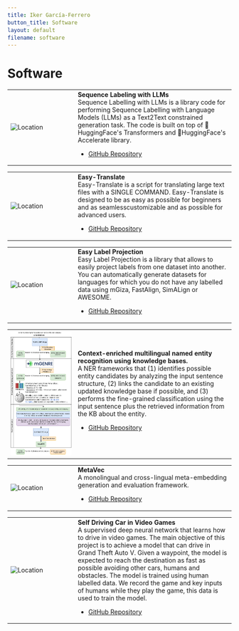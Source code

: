 ```yaml
---
title: Iker García-Ferrero
button_title: Software
layout: default
filename: software
--- 
```


# Software

<table >
  <tr>
    <td style="width:30%"> <img src="https://github.com/ikergarcia1996/Sequence-Labeling-LLMs/raw/main/resources/ConstrainedDecoding.gif" width="200" alt="Location">  </td>
    <td style="width:70%"><b>Sequence Labeling with LLMs</b> <br> Sequence Labelling with LLMs is a library code for performing Sequence Labelling with Language Models (LLMs) as a Text2Text constrained generation task. The code is built on top of 🤗HuggingFace's Transformers and 🤗HuggingFace's Accelerate library.  <br>
    <ul>
      <li> <a href="https://github.com/ikergarcia1996/Sequence-Labeling-LLMs">GitHub Repository</a></li>
</ul>
</td> 
</tr>
</table>


<table >
  <tr>
    <td style="width:30%"> <img src="https://github.com/ikergarcia1996/Easy-Translate/raw/main/images/title.png" width="300" alt="Location">  </td>
    <td style="width:70%"><b>Easy-Translate</b> <br> Easy-Translate is a script for translating large text files with a SINGLE COMMAND. Easy-Translate is designed to be as easy as possible for beginners and as seamlesscustomizable and as possible for advanced users. <br>
    <ul>
      <li> <a href="https://github.com/ikergarcia1996/Easy-Translate">GitHub Repository</a></li>
</ul>
</td> 
</tr>
</table>

<table >
  <tr>
    <td style="width:30%"> <img src="https://github.com/ikergarcia1996/Easy-Label-Projection/raw/main/github_images/tittle.png" width="300" alt="Location">  </td>
    <td style="width:70%"><b>Easy Label Projection</b> <br> Easy Label Projection is a library that allows to easily project labels from one dataset into another. You can automatically generate datasets for languages for which you do not have any labelled data using mGiza, FastAlign, SimALign or AWESOME. <br>
    <ul>
      <li> <a href="https://github.com/ikergarcia1996/Easy-Label-Projection">GitHub Repository</a></li>
</ul>
</td> 
</tr>
</table>

<table >
  <tr>
    <td style="width:30%"> <img src="https://github.com/ikergarcia1996/Context-enriched-NER/raw/main/images/Overview.png" width="300" alt="Location">  </td>
    <td style="width:70%"><b>Context-enriched multilingual named entity recognition using knowledge bases.</b> <br> 
A NER frameworks that (1) identifies possible entity candidates by analyzing the input sentence structure, (2) links the candidate to an existing updated knowledge base if possible, and (3) performs the fine-grained classification using the input sentence plus the retrieved information from the KB about the entity.<br>
    <ul>
      <li> <a href="https://github.com/ikergarcia1996/Context-enriched-NER">GitHub Repository</a></li>
</ul>
</td> 
</tr>
</table>


<table >
  <tr>
    <td style="width:30%"> <img src="https://www.ruder.io/content/images/size/w2000/2016/04/word_embeddings_colah.png" width="300" alt="Location">  </td>
    <td style="width:70%"><b>MetaVec</b> <br>A monolingual and cross-lingual meta-embedding generation and evaluation framework.  <br>
    <ul>
      <li> <a href="https://github.com/ikergarcia1996/MetaVec">GitHub Repository</a></li>
</ul>
</td> 
</tr>
</table>


<table >
  <tr>
    <td style="width:30%"> <img src="https://github.com/ikergarcia1996/Self-Driving-Car-in-Video-Games/raw/master/github_images/demo.gif" width="300" alt="Location">  </td>
    <td style="width:70%"><b>Self Driving Car in Video Games</b> <br>A supervised deep neural network that learns how to drive in video games. The main objective of this project is to achieve a model that can drive in Grand Theft Auto V. Given a waypoint, the model is expected to reach the destination as fast as possible avoiding other cars, humans and obstacles. The model is trained using human labelled data. We record the game and key inputs of humans while they play the game, this data is used to train the model. <br>
    <ul>
      <li> <a href="https://github.com/ikergarcia1996/Self-Driving-Car-in-Video-Games">GitHub Repository</a></li>
</ul>
</td> 
</tr>
</table>

